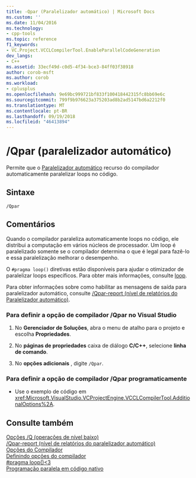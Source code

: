 ```yaml
---
title: -Qpar (Paralelizador automático) | Microsoft Docs
ms.custom: ''
ms.date: 11/04/2016
ms.technology:
- cpp-tools
ms.topic: reference
f1_keywords:
- VC.Project.VCCLCompilerTool.EnableParallelCodeGeneration
dev_langs:
- C++
ms.assetid: 33ecf49d-c0d5-4f34-bce3-84ff03f38918
author: corob-msft
ms.author: corob
ms.workload:
- cplusplus
ms.openlocfilehash: 9e69bc999721bf833f100418442315fc8bb69e6c
ms.sourcegitcommit: 799f9b976623a375203ad8b2ad5147bd6a2212f0
ms.translationtype: MT
ms.contentlocale: pt-BR
ms.lasthandoff: 09/19/2018
ms.locfileid: "46413894"
---
```

# <a name="qpar-auto-parallelizer"></a>/Qpar (paralelizador automático)

Permite que o [Paralelizador automático](../../parallel/auto-parallelization-and-auto-vectorization.md) recurso do compilador automaticamente paralelizar loops no código.

## <a name="syntax"></a>Sintaxe

```
/Qpar
```

## <a name="remarks"></a>Comentários

Quando o compilador paraleliza automaticamente loops no código, ele distribui a computação em vários núcleos de processador. Um loop é paralelizado somente se o compilador determina o que é legal para fazê-lo e essa paralelização melhorar o desempenho.

O `#pragma loop()` diretivas estão disponíveis para ajudar o otimizador de paralelizar loops específicos. Para obter mais informações, consulte [loop](../../preprocessor/loop.md).

Para obter informações sobre como habilitar as mensagens de saída para paralelizador automático, consulte [/Qpar-report (nível de relatórios do Paralelizador automático)](../../build/reference/qpar-report-auto-parallelizer-reporting-level.md).

### <a name="to-set-the-qpar-compiler-option-in-visual-studio"></a>Para definir a opção de compilador /Qpar no Visual Studio

1. No **Gerenciador de Soluções**, abra o menu de atalho para o projeto e escolha **Propriedades**.

1. No **páginas de propriedades** caixa de diálogo **C/C++**, selecione **linha de comando**.

1. No **opções adicionais** , digite `/Qpar`.

### <a name="to-set-the-qpar-compiler-option-programmatically"></a>Para definir a opção de compilador /Qpar programaticamente

- Use o exemplo de código em <xref:Microsoft.VisualStudio.VCProjectEngine.VCCLCompilerTool.AdditionalOptions%2A>.

## <a name="see-also"></a>Consulte também

[Opções /Q (operações de nível baixo)](../../build/reference/q-options-low-level-operations.md)<br/>
[/Qpar-report (nível de relatórios do paralelizador automático)](../../build/reference/qpar-report-auto-parallelizer-reporting-level.md)<br/>
[Opções do Compilador](../../build/reference/compiler-options.md)<br/>
[Definindo opções do compilador](../../build/reference/setting-compiler-options.md)<br/>
[#pragma loop()&lt;3](../../preprocessor/loop.md)<br/>
[Programação paralela em código nativo](https://blogs.msdn.microsoft.com/nativeconcurrency/2012/04/12/auto-vectorizer-in-visual-studio-2012-overview/)